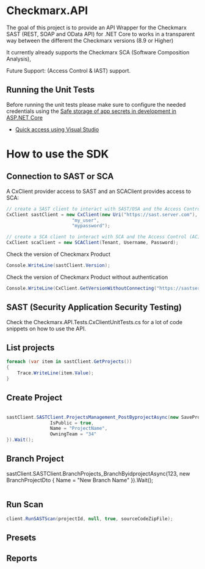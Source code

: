 # Checkmarx.API

The goal of this project is to provide an API Wrapper for the Checkmarx SAST (REST, SOAP and OData API) for .NET Core to works in a transparent way between the different the Checkmarx versions (8.9 or Higher)

It currently already supports the Checkmarx SCA (Software Composition Analysis),

Future Support: (Access Control & IAST) support.


## Running the Unit Tests

Before running the unit tests please make sure to configure the needed credentials using the [Safe storage of app secrets in development in ASP.NET Core](https://docs.microsoft.com/en-us/aspnet/core/security/app-secrets)

* [Quick access using Visual Studio](https://docs.microsoft.com/en-us/aspnet/core/security/app-secrets?view=aspnetcore-5.0&tabs=windows#manage-user-secrets-with-visual-studio-1)


# How to use the SDK

## Connection to SAST or SCA

A CxClient provider access to SAST and an SCAClient provides access to SCA:

```csharp
// create a SAST client to interact with SAST/OSA and the Access Control (AC)
CxClient sastClient = new CxClient(new Uri("https://sast.server.com"),
                        "my_user",
                        "mypassword");

// create a SCA client to interact with SCA and the Access Control (AC)
CxClient scaClient = new SCAClient(Tenant, Username, Password);
```
Check the version of Checkmarx Product

```csharp
Console.WriteLine(sastClient.Version);
```

Check the version of Checkmarx Product without authentication

```csharp
Console.WriteLine(CxClient.GetVersionWithoutConnecting("https://sastserver"));
```



## SAST (Security Application Security Testing)

Check the Checkmarx.API.Tests.CxClientUnitTests.cs for a lot of code snippets on how to use the API.

## List projects

```csharp
foreach (var item in sastClient.GetProjects())
{
    Trace.WriteLine(item.Value);
}    
```

## Create Project

```csharp

sastClient.SASTClient.ProjectsManagement_PostByprojectAsync(new SaveProjectDto {
                IsPublic = true, 
                Name = "ProjectName",
                OwningTeam = "34"
}).Wait();

```

## Branch Project

sastClient.SASTClient.BranchProjects_BranchByidprojectAsync(123, new BranchProjectDto
            {
                Name = "New Branch Name"
            }).Wait();

```csharp

```

## Run Scan

```csharp
client.RunSASTScan(projectId, null, true, sourceCodeZipFile);
```


## Presets


## Reports
